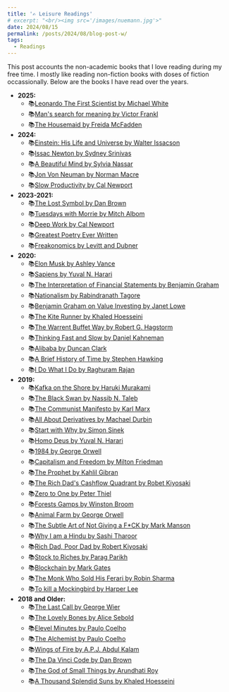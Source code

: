 ```yaml
---
title: '✍️ Leisure Readings'
# excerpt: "<br/><img src='/images/nuemann.jpg'>"
date: 2024/08/15
permalink: /posts/2024/08/blog-post-w/
tags:
  - Readings
---
```


This post accounts the non-academic books that I love reading during my free time. I mostly like reading non-fiction books with doses of fiction occassionally. Below are the books I have read over the years.

- **2025:**
  - 📚[Leonardo The First Scientist by Michael White](https://www.goodreads.com/book/show/196061.Leonardo_Da_Vinci)
  - 📚[Man's search for meaning by Victor Frankl](https://www.goodreads.com/book/show/4069.Man_s_Search_for_Meaning)
  - 📚[The Housemaid by Freida McFadden](https://www.goodreads.com/book/show/60556912-the-housemaid)
- **2024:**
  - 📚[Einstein: His Life and Universe by Walter Issacson](https://www.goodreads.com/book/show/10884.Einstein)
  - 📚[Issac Newton by Sydney Srinivas](https://www.goodreads.com/book/show/37489937-isaac-newton)
  - 📚[A Beautiful Mind by Sylvia Nassar](https://www.goodreads.com/book/show/10884.Einstein)
  - 📚[Jon Von Neuman by Norman Macre](https://www.goodreads.com/book/show/693795.John_Von_Neumann)
  - 📚[Slow Productivity by Cal Newport](https://www.goodreads.com/book/show/197773418-slow-productivity)
- **2023-2021:**
  - 📚[The Lost Symbol by Dan Brown](https://www.goodreads.com/book/show/6411961-the-lost-symbol)
  - 📚[Tuesdays with Morrie by Mitch Albom](https://www.goodreads.com/book/show/6900.Tuesdays_with_Morrie)
  - 📚[Deep Work by Cal Newport](https://www.goodreads.com/book/show/25744928-deep-work)
  - 📚[Greatest Poetry Ever Written](https://www.goodreads.com/book/show/40785492-greatest-poetry-ever-written?ref=nav_sb_ss_1_20)
  - 📚[Freakonomics by Levitt and Dubner](https://www.goodreads.com/book/show/1202.Freakonomics)
- **2020:**
  - 📚[Elon Musk by Ashley Vance](https://www.goodreads.com/book/show/25541028-elon-musk)
  - 📚[Sapiens by Yuval N. Harari](https://www.goodreads.com/book/show/23692271-sapiens)
  - 📚[The Interpretation of Financial Statements by Benjamin Graham](https://www.goodreads.com/book/show/190445.The_Interpretation_of_Financial_Statements)
  - 📚[Nationalism by Rabindranath Tagore](https://www.goodreads.com/book/show/166312.Nationalism)
  - 📚[Benjamin Graham on Value Investing by Janet Lowe](https://www.goodreads.com/book/show/293641.Benjamin_Graham_on_Value_Investing)
  - 📚[The Kite Runner by Khaled Hoesseini](https://www.goodreads.com/book/show/77203.The_Kite_Runner)
  - 📚[The Warrent Buffet Way by Robert G. Hagstorm](https://www.goodreads.com/book/show/209956.The_Warren_Buffett_Way)
  - 📚[Thinking Fast and Slow by Daniel Kahneman](https://www.goodreads.com/book/show/11468377-thinking-fast-and-slow)
  - 📚[Alibaba by Duncan Clark](https://www.goodreads.com/book/show/25817524-alibaba)
  - 📚[A Brief History of Time by Stephen Hawking](https://www.goodreads.com/book/show/3869.A_Brief_History_of_Time)
  - 📚[I Do What I Do by Raghuram Rajan](https://www.goodreads.com/book/show/36065279-i-do-what-i-do)
- **2019:**
  - 📚[Kafka on the Shore by Haruki Murakami](https://www.goodreads.com/book/show/4929.Kafka_on_the_Shore)
  - 📚[The Black Swan by Nassib N. Taleb](https://www.goodreads.com/book/show/242472.The_Black_Swan)
  - 📚[The Communist Manifesto by Karl Marx](https://www.goodreads.com/book/show/30474.The_Communist_Manifesto)
  - 📚[All About Derivatives by Machael Durbin](https://www.goodreads.com/book/show/385929.All_About_Derivatives)
  - 📚[Start with Why by Simon Sinek](https://www.goodreads.com/book/show/7108725-start-with-why)
  - 📚[Homo Deus by Yuval N. Harari](https://www.goodreads.com/book/show/31138556-homo-deus)
  - 📚[1984 by George Orwell](https://www.goodreads.com/book/show/61439040-1984)
  - 📚[Capitalism and Freedom by Milton Friedman](https://www.goodreads.com/book/show/51877.Capitalism_and_Freedom)
  - 📚[The Prophet by Kahlil Gibran](https://www.goodreads.com/book/show/2547.The_Prophet?ref=nav_sb_ss_1_11)
  - 📚[The Rich Dad's Cashflow Quadrant by Robet Kiyosaki](https://www.goodreads.com/book/show/129569614-the-cash-flow-quadrant?ref=nav_sb_ss_3_19)
  - 📚[Zero to One by Peter Thiel](https://www.goodreads.com/book/show/18050143-zero-to-one?from_search=true&from_srp=true&qid=r63Oiz03lV&rank=1)
  - 📚[Forests Gamps by Winston Broom](https://www.goodreads.com/book/show/44805964-forests-gamps?ref=nav_sb_ss_1_11)
  - 📚[Animal Farm by George Orwell](https://www.goodreads.com/book/show/170448.Animal_Farm?ref=nav_sb_ss_1_11)
  - 📚[The Subtle Art of Not Giving a F*CK by Mark Manson](https://www.goodreads.com/book/show/28257707-the-subtle-art-of-not-giving-a-f-ck?ref=nav_sb_ss_1_12)
  - 📚[Why I am a Hindu by Sashi Tharoor](https://www.goodreads.com/book/show/37810456-why-i-am-a-hindu?ref=nav_sb_ss_1_16)
  - 📚[Rich Dad, Poor Dad by Robert Kiyosaki](https://www.goodreads.com/book/show/69571.Rich_Dad_Poor_Dad?ref=nav_sb_ss_1_13)
  - 📚[Stock to Riches by Parag Parikh](https://www.goodreads.com/book/show/6857031-stocks-to-riches?ref=nav_sb_ss_1_14)
  - 📚[Blockchain by Mark Gates](https://www.goodreads.com/book/show/35299422-blockchain?ref=nav_sb_ss_1_16)
  - 📚[The Monk Who Sold His Ferari by Robin Sharma](https://www.goodreads.com/book/show/43877.The_Monk_Who_Sold_His_Ferrari?ref=nav_sb_ss_2_8)
  - 📚[To kill a Mockingbird by Harper Lee](https://www.goodreads.com/book/show/2657.To_Kill_a_Mockingbird?ref=nav_sb_ss_1_14)
- **2018 and Older:**
  - 📚[The Last Call by George Wier](https://www.goodreads.com/book/show/11424203-the-last-call?ref=nav_sb_ss_2_13)
  - 📚[The Lovely Bones by Alice Sebold](https://www.goodreads.com/book/show/12232938-the-lovely-bones?ref=nav_sb_ss_1_16)
  - 📚[Elevel Minutes by Paulo Coelho](https://www.goodreads.com/book/show/1430.Eleven_Minutes?ref=nav_sb_ss_1_10)
  - 📚[The Alchemist by Paulo Coelho](https://www.goodreads.com/book/show/18144590-the-alchemist?ref=nav_sb_ss_1_12)
  - 📚[Wings of Fire by A.P.J. Abdul Kalam](https://www.goodreads.com/book/show/634583.Wings_of_Fire?ref=nav_sb_ss_2_13)
  - 📚[The Da Vinci Code by Dan Brown](https://www.goodreads.com/book/show/968.The_Da_Vinci_Code?ref=nav_sb_ss_1_10)
  - 📚[The God of Small Things by Arundhati Roy](https://www.goodreads.com/book/show/9777.The_God_of_Small_Things?ref=nav_sb_ss_1_16)
  - 📚[A Thousand Splendid Suns by Khaled Hoesseini](https://www.goodreads.com/book/show/128029.A_Thousand_Splendid_Suns?ref=nav_sb_ss_1_9)